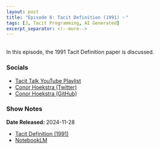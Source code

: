 ```yaml
---
layout: post
title: "Episode 8: Tacit Definition (1991) ✨"
tags: [J, Tacit Programming, AI Generated]
excerpt_separator: <!--more-->
---
```


<div id="buzzsprout-player-16191765"></div><script src="https://www.buzzsprout.com/2363521/episodes/16191765-episode-8-tacit-definition-1991.js?container_id=buzzsprout-player-16191765&player=small" type="text/javascript" charset="utf-8"></script>

<br>In this episode, the 1991 Tacit Definition paper is discussed.

<!--more-->

### Socials

* [Tacit Talk YouTube Playlist](https://www.youtube.com/playlist?list=PLVFrD1dmDdvenJhYti3HomLRkC4_Y9AXA)
* [Conor Hoekstra (Twitter)](https://twitter.com/code_report)
* [Conor Hoekstra (GitHub)](https://github.com/codereport/)

### Show Notes

**Date Released:** 2024-11-28 <br>

* [Tacit Definition (1991)](https://dl.acm.org/doi/pdf/10.1145/114054.114077)
* [NotebookLM](https://notebooklm.google.com/)
